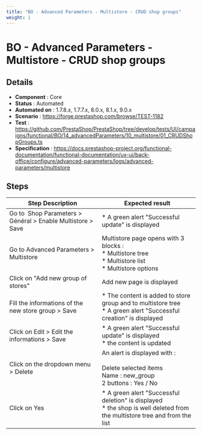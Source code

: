 ```yaml
---
title: "BO - Advanced Parameters - Multistore - CRUD shop groups"
weight: 1
---
```


# BO - Advanced Parameters - Multistore - CRUD shop groups
## Details
* **Component** : Core
* **Status** : Automated
* **Automated on** : 1.7.8.x, 1.7.7.x, 8.0.x, 8.1.x, 9.0.x
* **Scenario** : https://forge.prestashop.com/browse/TEST-1182
* **Test** : https://github.com/PrestaShop/PrestaShop/tree/develop/tests/UI/campaigns/functional/BO/14_advancedParameters/10_multistore/01_CRUDShopGroups.ts
* **Specification** : https://docs.prestashop-project.org/functional-documentation/functional-documentation/ux-ui/back-office/configure/advanced-parameters/logs/advanced-parameters/multistore

## Steps
| Step Description | Expected result |
| ----- | ----- |
| Go to  Shop Parameters > Général > Enable Multistore > Save | * A green alert "Successful update" is displayed |
| Go to Advanced Parameters > Multistore | Multistore page opens with 3 blocks : <br> * Multistore tree <br> * Multistore list <br> * Multistore options |
| Click on "Add new group of stores" | Add new page is displayed |
| Fill the informations of the new store group > Save | * The content is added to store group and to multistore tree<br> * A green alert "Successful creation" is displayed |
| Click on Edit > Edit the informations > Save | * A green alert "Successful update" is displayed<br> * the content is updated |
| Click on the dropdown menu > Delete | An alert is displayed with : <br><br>Delete selected items<br>Name : new_group<br>2 buttons : Yes / No |
| Click on Yes | * A green alert "Successful deletion" is displayed<br> * the shop is well deleted from the multistore tree and from the list |
